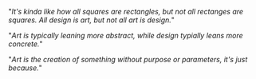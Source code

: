 "*It's kinda like how all squares are rectangles, but not all rectanges are squares. All design is art, but not all art is design.*"

"*Art is typically leaning more abstract, while design typially leans more concrete.*"

"*Art is the creation of something without purpose or parameters, it's just because.*"